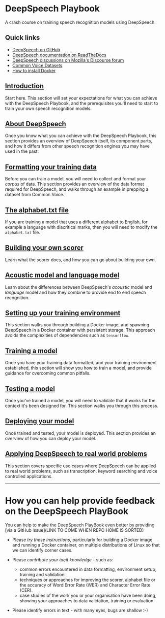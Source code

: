 # DeepSpeech Playbook

A crash course on training speech recognition models using DeepSpeech.

## Quick links

* [DeepSpeech on GitHub](https://github.com/mozilla/DeepSpeech)
* [DeepSpeech documentation on ReadTheDocs](https://deepspeech.readthedocs.io/en/latest/)
* [DeepSpeech discussions on Mozilla's Discourse forum](https://discourse.mozilla.org/c/deepspeech/247)
* [Common Voice Datasets](https://commonvoice.mozilla.org/en/datasets)
* [How to install Docker](https://docs.docker.com/engine/install/)

## [Introduction](INTRO.md)

Start here. This section will set your expectations for what you can achieve with the DeepSpeech Playbook, and the prerequisites you'll need to start to train your own speech recognition models.

## [About DeepSpeech](DEEPSPEECH.md)

Once you know what you can achieve with the DeepSpeech Playbook, this section provides an overview of DeepSpeech itself, its component parts, and how it differs from other speech recognition engines you may have used in the past.

## [Formatting your training data](DATA_FORMATTING.md)

Before you can train a model, you will need to collect and format your _corpus_ of data. This section provides an overview of the data format required for DeepSpeech, and walks through an example in prepping a dataset from Common Voice.

## [The alphabet.txt file](ALPHABET.md)

If you are training a model that uses a different alphabet to English, for example a language with diacritical marks, then you will need to modify the `alphabet.txt` file.

## [Building your own scorer](SCORER.md)

Learn what the scorer does, and how you can go about building your own. 

## [Acoustic model and language model](AM_vs_LM.md)

Learn about the differences between DeepSpeech's _acoustic_ model and _language_ model and how they combine to provide end to end speech recognition.

## [Setting up your training environment](ENVIRONMENT.md)

This section walks you through building a Docker image, and spawning DeepSpeech in a Docker container with persistent storage. This approach avoids the complexities of dependencies such as `tensorflow`.

## [Training a model](TRAINING.md)

Once you have your training data formatted, and your training environment established, this section will show you how to train a model, and provide guidance for overcoming common pitfalls.

## [Testing a model](TESTING.md)

Once you've trained a model, you will need to validate that it works for the context it's been designed for. This section walks you through this process.

## [Deploying your model](DEPLOYMENT.md)

Once trained and tested, your model is deployed. This section provides an overview of how you can deploy your model.

## [Applying DeepSpeech to real world problems](EXAMPLES.md)

This section covers specific use cases where DeepSpeech can be applied to real world problems, such as transcription, keyword searching and voice controlled applications.

---

# How you can help provide feedback on the DeepSpeech PlayBook

You can help to make the DeepSpeech PlayBook even better by providing [via a GitHub Issue](LINK TO COME WHEN REPO HOME IS SORTED)

* Please _try these instructions_, particularly for building a Docker image and running a Docker container, on multiple distributions of Linux so that we can identify corner cases.

* Please _contribute your tacit knowledge_ - such as:
  - common errors encountered in data formatting, environment setup, training and validation
  - techniques or approaches for improving the scorer, alphabet file or the accuracy of Word Error Rate (WER) and Character Error Rate (CER).
  - case studies of the work you or your organisation have been doing, showing your approaches to data validation, training or evaluation.

* Please identify errors in text - with many eyes, bugs are shallow :-) 
